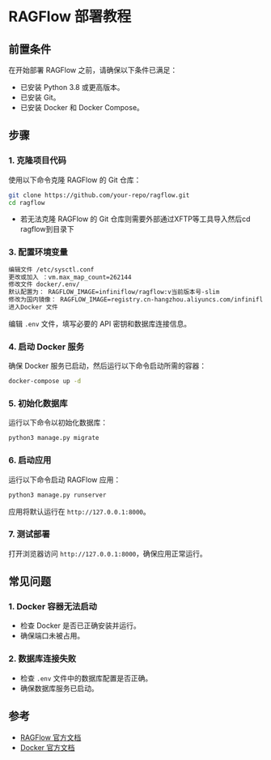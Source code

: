 # RAGFlow 部署教程

## 前置条件
在开始部署 RAGFlow 之前，请确保以下条件已满足：
- 已安装 Python 3.8 或更高版本。
- 已安装 Git。
- 已安装 Docker 和 Docker Compose。

## 步骤

### 1. 克隆项目代码
使用以下命令克隆 RAGFlow 的 Git 仓库：
```bash
git clone https://github.com/your-repo/ragflow.git
cd ragflow
```
- 若无法克隆 RAGFlow 的 Git 仓库则需要外部通过XFTP等工具导入然后cd ragflow到目录下

### 3. 配置环境变量

```bash
编辑文件 /etc/sysctl.conf
更改或加入 ：vm.max_map_count=262144
修改文件 docker/.env/
默认配置为： RAGFLOW_IMAGE=infiniflow/ragflow:v当前版本号-slim
修改为国内镜像： RAGFLOW_IMAGE=registry.cn-hangzhou.aliyuncs.com/infiniflow/ragflow:v当前版本号
进入Docker 文件 
```

编辑 `.env` 文件，填写必要的 API 密钥和数据库连接信息。

### 4. 启动 Docker 服务
确保 Docker 服务已启动，然后运行以下命令启动所需的容器：
```bash
docker-compose up -d
```

### 5. 初始化数据库
运行以下命令以初始化数据库：
```bash
python3 manage.py migrate
```

### 6. 启动应用
运行以下命令启动 RAGFlow 应用：
```bash
python3 manage.py runserver
```
应用将默认运行在 `http://127.0.0.1:8000`。

### 7. 测试部署
打开浏览器访问 `http://127.0.0.1:8000`，确保应用正常运行。

## 常见问题
### 1. Docker 容器无法启动
- 检查 Docker 是否已正确安装并运行。
- 确保端口未被占用。

### 2. 数据库连接失败
- 检查 `.env` 文件中的数据库配置是否正确。
- 确保数据库服务已启动。

## 参考
- [RAGFlow 官方文档](https://example.com)
- [Docker 官方文档](https://docs.docker.com)
